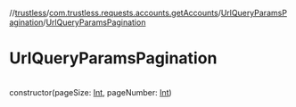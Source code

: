 //[trustless](../../../index.md)/[com.trustless.requests.accounts.getAccounts](../index.md)/[UrlQueryParamsPagination](index.md)/[UrlQueryParamsPagination](-url-query-params-pagination.md)

# UrlQueryParamsPagination

\
constructor(pageSize: [Int](https://kotlinlang.org/api/latest/jvm/stdlib/kotlin/-int/index.html), pageNumber: [Int](https://kotlinlang.org/api/latest/jvm/stdlib/kotlin/-int/index.html))
